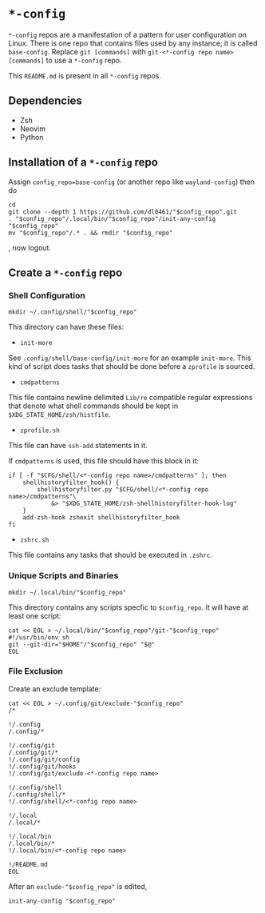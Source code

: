 # `*-config`

`*-config` repos are a manifestation of a pattern for user configuration on Linux. There is one repo that contains files used by any instance; it is called `base-config`. Replace `git [commands]` with `git-<*-config repo name> [commands]` to use a `*-config` repo.

This `README.md` is present in all `*-config` repos.

## Dependencies

- Zsh
- Neovim
- Python

## Installation of a `*-config` repo

Assign `config_repo=base-config` (or another repo like `wayland-config`) then do

```shell
cd
git clone --depth 1 https://github.com/dl0461/"$config_repo".git
. "$config_repo"/.local/bin/"$config_repo"/init-any-config "$config_repo"
mv "$config_repo"/.* . && rmdir "$config_repo"
```

, now logout.

## Create a `*-config` repo

### Shell Configuration

```shell
mkdir ~/.config/shell/"$config_repo"
```

This directory can have these files:

- `init-more`

See `.config/shell/base-config/init-more` for an example `init-more`. This kind of script does tasks that should be done before a `zprofile` is sourced.

- `cmdpatterns`

This file contains newline delimited `Lib/re` compatible regular expressions that denote what shell commands should be kept in `$XDG_STATE_HOME/zsh/histfile`.

- `zprofile.sh`

This file can have `ssh-add` statements in it.

If `cmdpatterns` is used, this file should have this block in it:

```shell
if [ -f "$CFG/shell/<*-config repo name>/cmdpatterns" ]; then
    shellhistoryfilter_hook() {
        shellhistoryfilter.py "$CFG/shell/<*-config repo name>/cmdpatterns"\
            &> "$XDG_STATE_HOME/zsh-shellhistoryfilter-hook-log"
    }
    add-zsh-hook zshexit shellhistoryfilter_hook
fi
```

- `zshrc.sh`

This file contains any tasks that should be executed in `.zshrc`.

### Unique Scripts and Binaries

```shell
mkdir ~/.local/bin/"$config_repo"
```

This directory contains any scripts specfic to `$config_repo`. It will have at least one script:

```shell
cat << EOL > ~/.local/bin/"$config_repo"/git-"$config_repo"
#!/usr/bin/env sh
git --git-dir="$HOME"/"$config_repo" "$@"
EOL
```

### File Exclusion

Create an exclude template:

```shell
cat << EOL > ~/.config/git/exclude-"$config_repo"
/*

!/.config
/.config/*

!/.config/git
/.config/git/*
!/.config/git/config
!/.config/git/hooks
!/.config/git/exclude-<*-config repo name>

!/.config/shell
/.config/shell/*
!/.config/shell/<*-config repo name>

!/.local
/.local/*

!/.local/bin
/.local/bin/*
!/.local/bin/<*-config repo name>

!/README.md
EOL
```

After an `exclude-"$config_repo"` is edited,

```shell
init-any-config "$config_repo"
```
